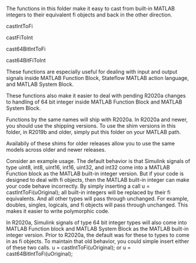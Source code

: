 The functions in this folder make it easy to cast from built-in MATLAB integers to their equivalent 
fi objects and back in the other direction.

   castIntToFi
   
   castFiToInt
   
   cast64BitIntToFi
   
   cast64BitFiToInt

These functions are especially useful for dealing with input and output signals inside MATLAB Function Block,
Stateflow MATLAB action language, and MATLAB System Block.

These functions also make it easier to deal with pending R2020a changes 
to handling of 64 bit integer inside MATLAB Function Block and MATLAB System Block.

Functions by the same names will ship with R2020a.
In R2020a and newer, you should use the shipping versions.
To use the shim versions in this folder, in R2019b and older, 
simply put this folder on your MATLAB path. 

Availabily of these shims for older releases allow you to use the same models across older and newer releases.

Consider an example usage.
The default behavior is that Simulink signals of type uint8, int8, uint16, int16, uint32, and int32
come into a MATLAB Function block as the MATLAB built-in integer version.
But if your code is designed to deal with fi objects, then the MATLAB built-in integer can make your code
behave incorrectly. By simply inserting a call
   u = castIntToFi(uOriginal);
all built-in integers will be replaced by their fi equivalents. And all other types will pass through unchanged.
For example, doubles, singles, logicals, and fi objects will pass through unchanged. This makes it easier to
write polymorphic code.
   
In R2020a, Simulink signals of type 64 bit integer types will also come into MATLAB Function block and 
MATLAB System Block as the MATLAB built-in integer version. Prior to R2020a, the default was for these to
types to come in as fi objects. To maintain that old behavior, you could simple insert either of these two calls.
   u = castIntToFi(uOriginal);
or
   u = cast64BitIntToFi(uOriginal);
